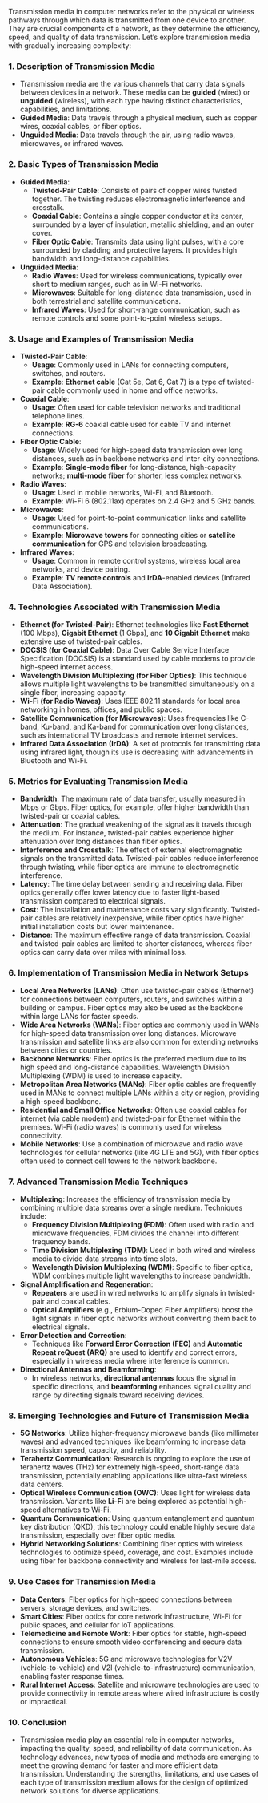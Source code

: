 Transmission media in computer networks refer to the physical or wireless pathways through which data is transmitted from one device to another. They are crucial components of a network, as they determine the efficiency, speed, and quality of data transmission. Let’s explore transmission media with gradually increasing complexity:

### 1\. **Description of Transmission Media**

*   Transmission media are the various channels that carry data signals between devices in a network. These media can be **guided** (wired) or **unguided** (wireless), with each type having distinct characteristics, capabilities, and limitations.
*   **Guided Media**: Data travels through a physical medium, such as copper wires, coaxial cables, or fiber optics.
*   **Unguided Media**: Data travels through the air, using radio waves, microwaves, or infrared waves.

### 2\. **Basic Types of Transmission Media**

*   **Guided Media**:
    *   **Twisted-Pair Cable**: Consists of pairs of copper wires twisted together. The twisting reduces electromagnetic interference and crosstalk.
    *   **Coaxial Cable**: Contains a single copper conductor at its center, surrounded by a layer of insulation, metallic shielding, and an outer cover.
    *   **Fiber Optic Cable**: Transmits data using light pulses, with a core surrounded by cladding and protective layers. It provides high bandwidth and long-distance capabilities.
*   **Unguided Media**:
    *   **Radio Waves**: Used for wireless communications, typically over short to medium ranges, such as in Wi-Fi networks.
    *   **Microwaves**: Suitable for long-distance data transmission, used in both terrestrial and satellite communications.
    *   **Infrared Waves**: Used for short-range communication, such as remote controls and some point-to-point wireless setups.

### 3\. **Usage and Examples of Transmission Media**

*   **Twisted-Pair Cable**:
    *   **Usage**: Commonly used in LANs for connecting computers, switches, and routers.
    *   **Example**: **Ethernet cable** (Cat 5e, Cat 6, Cat 7) is a type of twisted-pair cable commonly used in home and office networks.
*   **Coaxial Cable**:
    *   **Usage**: Often used for cable television networks and traditional telephone lines.
    *   **Example**: **RG-6** coaxial cable used for cable TV and internet connections.
*   **Fiber Optic Cable**:
    *   **Usage**: Widely used for high-speed data transmission over long distances, such as in backbone networks and inter-city connections.
    *   **Example**: **Single-mode fiber** for long-distance, high-capacity networks; **multi-mode fiber** for shorter, less complex networks.
*   **Radio Waves**:
    *   **Usage**: Used in mobile networks, Wi-Fi, and Bluetooth.
    *   **Example**: Wi-Fi 6 (802.11ax) operates on 2.4 GHz and 5 GHz bands.
*   **Microwaves**:
    *   **Usage**: Used for point-to-point communication links and satellite communications.
    *   **Example**: **Microwave towers** for connecting cities or **satellite communication** for GPS and television broadcasting.
*   **Infrared Waves**:
    *   **Usage**: Common in remote control systems, wireless local area networks, and device pairing.
    *   **Example**: **TV remote controls** and **IrDA**\-enabled devices (Infrared Data Association).

### 4\. **Technologies Associated with Transmission Media**

*   **Ethernet (for Twisted-Pair)**: Ethernet technologies like **Fast Ethernet** (100 Mbps), **Gigabit Ethernet** (1 Gbps), and **10 Gigabit Ethernet** make extensive use of twisted-pair cables.
*   **DOCSIS (for Coaxial Cable)**: Data Over Cable Service Interface Specification (DOCSIS) is a standard used by cable modems to provide high-speed internet access.
*   **Wavelength Division Multiplexing (for Fiber Optics)**: This technique allows multiple light wavelengths to be transmitted simultaneously on a single fiber, increasing capacity.
*   **Wi-Fi (for Radio Waves)**: Uses IEEE 802.11 standards for local area networking in homes, offices, and public spaces.
*   **Satellite Communication (for Microwaves)**: Uses frequencies like C-band, Ku-band, and Ka-band for communication over long distances, such as international TV broadcasts and remote internet services.
*   **Infrared Data Association (IrDA)**: A set of protocols for transmitting data using infrared light, though its use is decreasing with advancements in Bluetooth and Wi-Fi.

### 5\. **Metrics for Evaluating Transmission Media**

*   **Bandwidth**: The maximum rate of data transfer, usually measured in Mbps or Gbps. Fiber optics, for example, offer higher bandwidth than twisted-pair or coaxial cables.
*   **Attenuation**: The gradual weakening of the signal as it travels through the medium. For instance, twisted-pair cables experience higher attenuation over long distances than fiber optics.
*   **Interference and Crosstalk**: The effect of external electromagnetic signals on the transmitted data. Twisted-pair cables reduce interference through twisting, while fiber optics are immune to electromagnetic interference.
*   **Latency**: The time delay between sending and receiving data. Fiber optics generally offer lower latency due to faster light-based transmission compared to electrical signals.
*   **Cost**: The installation and maintenance costs vary significantly. Twisted-pair cables are relatively inexpensive, while fiber optics have higher initial installation costs but lower maintenance.
*   **Distance**: The maximum effective range of data transmission. Coaxial and twisted-pair cables are limited to shorter distances, whereas fiber optics can carry data over miles with minimal loss.

### 6\. **Implementation of Transmission Media in Network Setups**

*   **Local Area Networks (LANs)**: Often use twisted-pair cables (Ethernet) for connections between computers, routers, and switches within a building or campus. Fiber optics may also be used as the backbone within large LANs for faster speeds.
*   **Wide Area Networks (WANs)**: Fiber optics are commonly used in WANs for high-speed data transmission over long distances. Microwave transmission and satellite links are also common for extending networks between cities or countries.
*   **Backbone Networks**: Fiber optics is the preferred medium due to its high speed and long-distance capabilities. Wavelength Division Multiplexing (WDM) is used to increase capacity.
*   **Metropolitan Area Networks (MANs)**: Fiber optic cables are frequently used in MANs to connect multiple LANs within a city or region, providing a high-speed backbone.
*   **Residential and Small Office Networks**: Often use coaxial cables for internet (via cable modem) and twisted-pair for Ethernet within the premises. Wi-Fi (radio waves) is commonly used for wireless connectivity.
*   **Mobile Networks**: Use a combination of microwave and radio wave technologies for cellular networks (like 4G LTE and 5G), with fiber optics often used to connect cell towers to the network backbone.

### 7\. **Advanced Transmission Media Techniques**

*   **Multiplexing**: Increases the efficiency of transmission media by combining multiple data streams over a single medium. Techniques include:
    *   **Frequency Division Multiplexing (FDM)**: Often used with radio and microwave frequencies, FDM divides the channel into different frequency bands.
    *   **Time Division Multiplexing (TDM)**: Used in both wired and wireless media to divide data streams into time slots.
    *   **Wavelength Division Multiplexing (WDM)**: Specific to fiber optics, WDM combines multiple light wavelengths to increase bandwidth.
*   **Signal Amplification and Regeneration**:
    *   **Repeaters** are used in wired networks to amplify signals in twisted-pair and coaxial cables.
    *   **Optical Amplifiers** (e.g., Erbium-Doped Fiber Amplifiers) boost the light signals in fiber optic networks without converting them back to electrical signals.
*   **Error Detection and Correction**:
    *   Techniques like **Forward Error Correction (FEC)** and **Automatic Repeat reQuest (ARQ)** are used to identify and correct errors, especially in wireless media where interference is common.
*   **Directional Antennas and Beamforming**:
    *   In wireless networks, **directional antennas** focus the signal in specific directions, and **beamforming** enhances signal quality and range by directing signals toward receiving devices.

### 8\. **Emerging Technologies and Future of Transmission Media**

*   **5G Networks**: Utilize higher-frequency microwave bands (like millimeter waves) and advanced techniques like beamforming to increase data transmission speed, capacity, and reliability.
*   **Terahertz Communication**: Research is ongoing to explore the use of terahertz waves (THz) for extremely high-speed, short-range data transmission, potentially enabling applications like ultra-fast wireless data centers.
*   **Optical Wireless Communication (OWC)**: Uses light for wireless data transmission. Variants like **Li-Fi** are being explored as potential high-speed alternatives to Wi-Fi.
*   **Quantum Communication**: Using quantum entanglement and quantum key distribution (QKD), this technology could enable highly secure data transmission, especially over fiber optic media.
*   **Hybrid Networking Solutions**: Combining fiber optics with wireless technologies to optimize speed, coverage, and cost. Examples include using fiber for backbone connectivity and wireless for last-mile access.

### 9\. **Use Cases for Transmission Media**

*   **Data Centers**: Fiber optics for high-speed connections between servers, storage devices, and switches.
*   **Smart Cities**: Fiber optics for core network infrastructure, Wi-Fi for public spaces, and cellular for IoT applications.
*   **Telemedicine and Remote Work**: Fiber optics for stable, high-speed connections to ensure smooth video conferencing and secure data transmission.
*   **Autonomous Vehicles**: 5G and microwave technologies for V2V (vehicle-to-vehicle) and V2I (vehicle-to-infrastructure) communication, enabling faster response times.
*   **Rural Internet Access**: Satellite and microwave technologies are used to provide connectivity in remote areas where wired infrastructure is costly or impractical.

### 10\. **Conclusion**

*   Transmission media play an essential role in computer networks, impacting the quality, speed, and reliability of data communication. As technology advances, new types of media and methods are emerging to meet the growing demand for faster and more efficient data transmission. Understanding the strengths, limitations, and use cases of each type of transmission medium allows for the design of optimized network solutions for diverse applications.